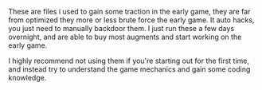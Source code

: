 These are files i used to gain some traction in the early game, they are far from optimized they more or less brute force the early game.
It auto hacks, you just need to manually backdoor them. I just run these a few days overnight, and are able to buy most augments and start working on the early game.

I highly recommend not using them if you're starting out for the first time, and instead try to understand the game mechanics and gain some coding knowledge.